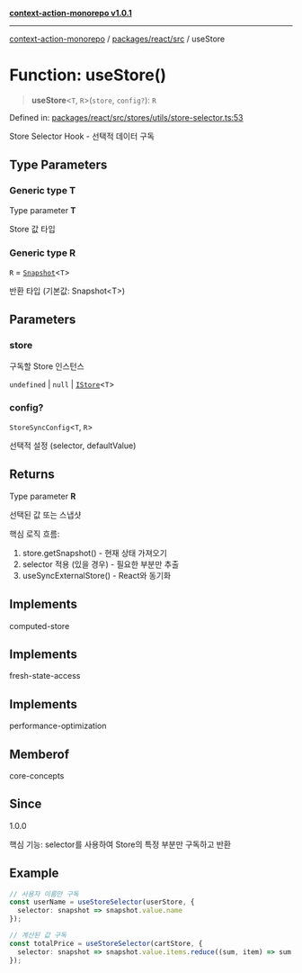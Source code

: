 [**context-action-monorepo v1.0.1**](../../../../README.md)

***

[context-action-monorepo](../../../../README.md) / [packages/react/src](../README.md) / useStore

# Function: useStore()

> **useStore**\<`T`, `R`\>(`store`, `config?`): `R`

Defined in: [packages/react/src/stores/utils/store-selector.ts:53](https://github.com/mineclover/context-action/blob/08bf17d6ec1c09cfe0ffb9710189395df90c9772/packages/react/src/stores/utils/store-selector.ts#L53)

Store Selector Hook - 선택적 데이터 구독

## Type Parameters

### Generic type T

Type parameter **T**

Store 값 타입

### Generic type R

`R` = [`Snapshot`](../interfaces/Snapshot.md)&lt;`T`&gt;

반환 타입 (기본값: Snapshot&lt;T&gt;)

## Parameters

### store

구독할 Store 인스턴스

`undefined` | `null` | [`IStore`](../interfaces/IStore.md)&lt;`T`&gt;

### config?

`StoreSyncConfig`\<`T`, `R`\>

선택적 설정 (selector, defaultValue)

## Returns

Type parameter **R**

선택된 값 또는 스냅샷

핵심 로직 흐름:
1. store.getSnapshot() - 현재 상태 가져오기
2. selector 적용 (있을 경우) - 필요한 부분만 추출
3. useSyncExternalStore() - React와 동기화

## Implements

computed-store

## Implements

fresh-state-access

## Implements

performance-optimization

## Memberof

core-concepts

## Since

1.0.0

핵심 기능: selector를 사용하여 Store의 특정 부분만 구독하고 반환

## Example

```typescript
// 사용자 이름만 구독
const userName = useStoreSelector(userStore, { 
  selector: snapshot => snapshot.value.name 
});

// 계산된 값 구독
const totalPrice = useStoreSelector(cartStore, {
  selector: snapshot => snapshot.value.items.reduce((sum, item) => sum + item.price, 0)
});
```
